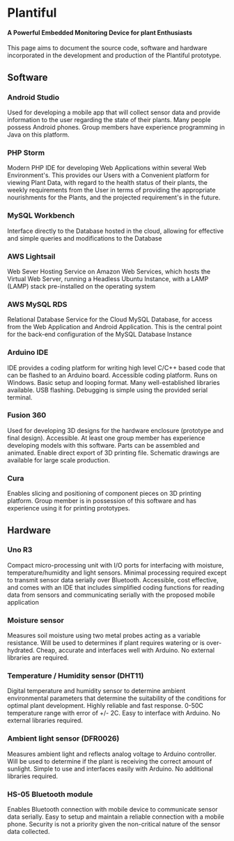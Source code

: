 # Plantiful
#### A Powerful Embedded Monitoring Device for plant Enthusiasts
This page aims to document the source code, software and hardware incorporated in the development and production of the Plantiful prototype.

## Software
### Android Studio  
Used for developing a mobile app that will collect sensor data and provide information to the user regarding the state of their plants. 
Many people possess Android phones. Group members have experience programming in Java on this platform. 
### PHP Storm  
Modern PHP IDE for developing Web Applications within several Web Environment's. This provides our Users with a Convenient platform for viewing Plant Data, with regard to the health status of their plants, the weekly requirements from the User in terms of providing the appropriate nourishments for the Plants, and the projected requirement's in the future.
### MySQL Workbench
Interface directly to the Database hosted in the cloud, allowing for effective and simple queries and modifications to the Database
### AWS Lightsail
Web Sever Hosting Service on Amazon Web Services, which hosts the Virtual Web Server, running a Headless Ubuntu Instance, with a LAMP (LAMP) stack pre-installed on the operating system  
### AWS MySQL RDS
Relational Database Service for the Cloud MySQL Database, for access from the Web Application and Android Application. This is the central point for the back-end configuration of the MySQL Database Instance
### Arduino IDE 
IDE provides a coding platform for writing high level C/C++ based code that can be flashed to an Arduino board. 
Accessible coding platform. Runs on Windows. Basic setup and looping format. Many well-established libraries available. USB flashing. Debugging is simple using the provided serial terminal.
### Fusion 360 
Used for developing 3D designs for the hardware enclosure (prototype and final design). 
Accessible. At least one group member has experience developing models with this software. Parts can be assembled and animated. Enable direct export of 3D printing file. Schematic drawings are available for large scale production. 
### Cura 
Enables slicing and positioning of component pieces on 3D printing platform. 
Group member is in possession of this software and has experience using it for printing prototypes. 

## Hardware
### Uno R3 
Compact micro-processing unit with I/O ports for interfacing with moisture, temperature/humidity and light sensors. Minimal processing required except to transmit sensor data serially over Bluetooth.
Accessible, cost effective, and comes with an IDE that includes simplified coding functions for reading data from sensors and communicating serially with the proposed mobile application 
### Moisture sensor 
Measures soil moisture using two metal probes acting as a variable resistance. Will be used to determines if plant requires watering or is over-hydrated. 
Cheap, accurate and interfaces well with Arduino. No external libraries are required. 
### Temperature / Humidity sensor (DHT11)
Digital temperature and humidity sensor to determine ambient environmental parameters that determine the suitability of the conditions for optimal plant development. Highly reliable and fast response. 0-50C temperature range with error of +/- 2C. Easy to interface with Arduino. No external libraries required. 
### Ambient light sensor (DFR0026) 
Measures ambient light and reflects analog voltage to Arduino controller. Will be used to determine if the plant is receiving the correct amount of sunlight. 
Simple to use and interfaces easily with Arduino. No additional libraries required.
### HS-05 Bluetooth module 
Enables Bluetooth connection with mobile device to communicate sensor data serially. 
Easy to setup and maintain a reliable connection with a mobile phone. Security is not a priority given the non-critical nature of the sensor data collected.
